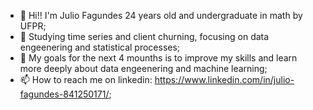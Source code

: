 - 👋 Hi!! I'm Julio Fagundes 24 years old and undergraduate in math by UFPR;
- 👀 Studying time series and client churning, focusing on data engeenering and statistical processes;
- 🌱 My goals for the next 4 mounths is to improve my skills and learn more deeply about data engeenering and machine learning;
- 📫 How to reach me on linkedin: https://www.linkedin.com/in/julio-fagundes-841250171/;

<!---
JulioCFagundes/JulioCFagundes is a ✨ special ✨ repository because its `README.md` (this file) appears on your GitHub profile.
You can click the Preview link to take a look at your changes.
--->
